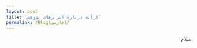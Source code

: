 ```yaml
---
layout: post
title: 'ارائه درباره ابزارهای پژوهش'
permalink: /Blog(فارسی)/	
---
```


<p dir="rtl" align="right">سلام</p>
